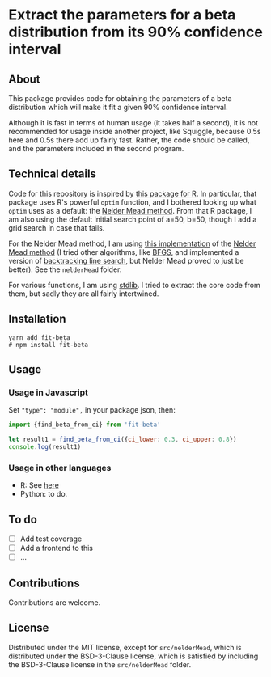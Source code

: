 Extract the parameters for a beta distribution from its 90% confidence interval
====================

## About 

This package provides code for obtaining the parameters of a beta distribution which will make it fit a given 90% confidence interval.

Although it is fast in terms of human usage (it takes half a second), it is not recommended for usage inside another project, like Squiggle, because 0.5s here and 0.5s there add up fairly fast. Rather, the code should be called, and the parameters included in the second program.

## Technical details

Code for this repository is inspired by [this package for R](https://github.com/gitMarcH/bootComb). In particular, that package uses R's powerful `optim` function, and I bothered looking up what `optim` uses as a default: the [Nelder Mead method](https://en.wikipedia.org/wiki/Nelder%E2%80%93Mead_method). From that R package, I am also using the default initial search point of a=50, b=50, though I add a grid search in case that fails. 

For the Nelder Mead method, I am using [this implementation](https://github.com/benfred/fmin/blob/master/src/nelderMead.js) of the [Nelder Mead method](https://en.wikipedia.org/wiki/Nelder%E2%80%93Mead_method) (I tried other algorithms, like [BFGS](https://en.wikipedia.org/wiki/Broyden%E2%80%93Fletcher%E2%80%93Goldfarb%E2%80%93Shanno_algorithm), and implemented a version of [backtracking line search](https://en.wikipedia.org/wiki/Backtracking_line_search), but Nelder Mead proved to just be better). See the `nelderMead` folder. 

For various functions, I am using [stdlib](https://stdlib.io/). I tried to extract the core code from them, but sadly they are all fairly intertwined. 

## Installation

```
yarn add fit-beta
# npm install fit-beta
```

## Usage

### Usage in Javascript

Set `"type": "module",` in your package json, then:

```js
import {find_beta_from_ci} from 'fit-beta'

let result1 = find_beta_from_ci({ci_lower: 0.3, ci_upper: 0.8})
console.log(result1)

```

### Usage in other languages

- R: See [here](./src/R/beta.R)
- Python: to do.

## To do

- [ ] Add test coverage
- [ ] Add a frontend to this
- [ ] ...

## Contributions

Contributions are welcome.

## License

Distributed under the MIT license, except for `src/nelderMead`, which is distributed under the BSD-3-Clause license, which is satisfied by including the BSD-3-Clause license in the `src/nelderMead` folder.
